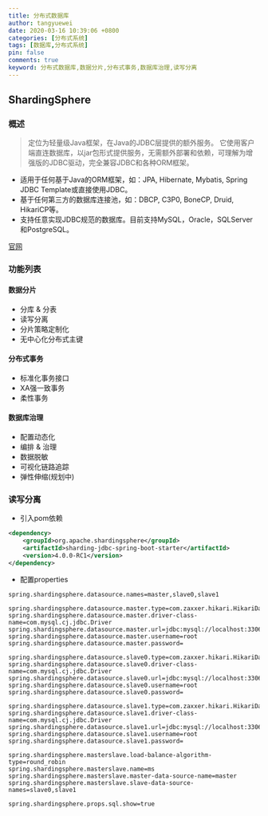 ```yaml
---
title: 分布式数据库
author: tangyuewei
date: 2020-03-16 10:39:06 +0800
categories: [分布式系统]
tags: [数据库,分布式系统]
pin: false
comments: true
keyword: 分布式数据库,数据分片,分布式事务,数据库治理,读写分离
---
```


## ShardingSphere

### 概述
> 定位为轻量级Java框架，在Java的JDBC层提供的额外服务。 它使用客户端直连数据库，以jar包形式提供服务，无需额外部署和依赖，可理解为增强版的JDBC驱动，完全兼容JDBC和各种ORM框架。

- 适用于任何基于Java的ORM框架，如：JPA, Hibernate, Mybatis, Spring JDBC Template或直接使用JDBC。
- 基于任何第三方的数据库连接池，如：DBCP, C3P0, BoneCP, Druid, HikariCP等。
- 支持任意实现JDBC规范的数据库。目前支持MySQL，Oracle，SQLServer和PostgreSQL。

[官网](https://shardingsphere.apache.org)

### 功能列表

#### 数据分片
+ 分库 & 分表
+ 读写分离
+ 分片策略定制化
+ 无中心化分布式主键

####  分布式事务

+ 标准化事务接口
+ XA强一致事务
+ 柔性事务

#### 数据库治理

+ 配置动态化
+ 编排 & 治理
+ 数据脱敏
+ 可视化链路追踪
+ 弹性伸缩(规划中)

### 读写分离
- 引入pom依赖
```xml
<dependency>
    <groupId>org.apache.shardingsphere</groupId>
    <artifactId>sharding-jdbc-spring-boot-starter</artifactId>
    <version>4.0.0-RC1</version>
</dependency>
```
- 配置properties

```properties
spring.shardingsphere.datasource.names=master,slave0,slave1

spring.shardingsphere.datasource.master.type=com.zaxxer.hikari.HikariDataSource
spring.shardingsphere.datasource.master.driver-class-name=com.mysql.cj.jdbc.Driver
spring.shardingsphere.datasource.master.url=jdbc:mysql://localhost:3306/master
spring.shardingsphere.datasource.master.username=root
spring.shardingsphere.datasource.master.password=

spring.shardingsphere.datasource.slave0.type=com.zaxxer.hikari.HikariDataSource
spring.shardingsphere.datasource.slave0.driver-class-name=com.mysql.cj.jdbc.Driver
spring.shardingsphere.datasource.slave0.url=jdbc:mysql://localhost:3306/slave0
spring.shardingsphere.datasource.slave0.username=root
spring.shardingsphere.datasource.slave0.password=

spring.shardingsphere.datasource.slave1.type=com.zaxxer.hikari.HikariDataSource
spring.shardingsphere.datasource.slave1.driver-class-name=com.mysql.cj.jdbc.Driver
spring.shardingsphere.datasource.slave1.url=jdbc:mysql://localhost:3306/slave1
spring.shardingsphere.datasource.slave1.username=root
spring.shardingsphere.datasource.slave1.password=

spring.shardingsphere.masterslave.load-balance-algorithm-type=round_robin
spring.shardingsphere.masterslave.name=ms
spring.shardingsphere.masterslave.master-data-source-name=master
spring.shardingsphere.masterslave.slave-data-source-names=slave0,slave1

spring.shardingsphere.props.sql.show=true
```
